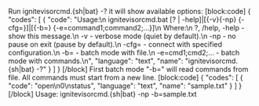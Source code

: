 Run ignitevisorcmd.{sh|bat} -? it will show available options:
[block:code]
{
  "codes": [
    {
      "code": "Usage:\n    ignitevisorcmd.bat [? | -help]|[{-v}{-np} {-cfg=<path>}]|[{-b=<path>} {-e=command1;command2;...}]\n    Where:\n        ?, /help, -help      - show this message.\n        -v                   - verbose mode (quiet by default).\n        -np                  - no pause on exit (pause by default).\n        -cfg=<path>          - connect with specified configuration.\n        -b=<path>            - batch mode with file.\n        -e=cmd1;cmd2;...     - batch mode with commands.\n",
      "language": "text",
      "name": "ignitevisorcmd.{sh|bat} -?"
    }
  ]
}
[/block]
First batch mode "-b=<path>" will read commands from file. All commands must start from a new line.
[block:code]
{
  "codes": [
    {
      "code": "open\n0\nstatus",
      "language": "text",
      "name": "sample.txt"
    }
  ]
}
[/block]
Usage: ignitevisorcmd.{sh|bat} -np -b=sample.txt